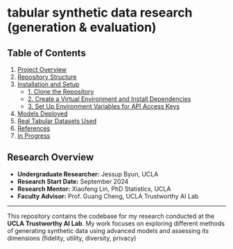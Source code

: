 # tabular synthetic data research (generation & evaluation)

## Table of Contents
1. [Project Overview](#project-overview)
2. [Repository Structure](#repository-structure)
3. [Installation and Setup](#installation-and-setup)
   - [1. Clone the Repository](#1-clone-the-repository)
   - [2. Create a Virtual Environment and Install Dependencies](#2-create-a-virtual-environment-and-install-dependencies)
   - [3. Set Up Environment Variables for API Access Keys](#3-set-up-environment-variables-for-api-access-keys)
4. [Models Deployed](#models-deployed)
5. [Real Tabular Datasets Used](#real-tabular-datasets-used)
6. [References](#references)
7. [In Progress](#in-progress)

## Research Overview

- **Undergraduate Researcher:** Jessup Byun, UCLA  
- **Research Start Date:** September 2024  
- **Research Mentor:** Xiaofeng Lin, PhD Statistics, UCLA  
- **Faculty Advisor:** Prof. Guang Cheng, UCLA Trustworthy AI Lab  

---

This repository contains the codebase for my research conducted at the **UCLA Trustworthy AI Lab**. My work focuses on exploring different methods of generating synthetic data using advanced models and assessing its dimensions (fidelity, utility, diversity, privacy)
